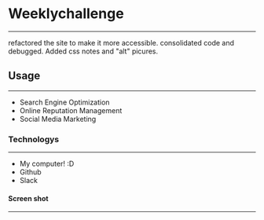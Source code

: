 # Weeklychallenge
***

refactored the site to make it more accessible. consolidated code and debugged. Added css notes and "alt" picures.
## Usage
***
* Search Engine Optimization
* Online Reputation Management
* Social Media Marketing
### Technologys
***
* My computer! :D
* Github
* Slack
#### Screen shot
***
